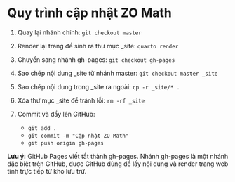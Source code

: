 # Quy trình cập nhật ZO Math

1. Quay lại nhánh chính: `git checkout master`

2. Render lại trang để sinh ra thư mục \_site: `quarto render`
3. Chuyển sang nhánh gh-pages: `git checkout gh-pages`
4. Sao chép nội dung \_site từ nhánh master: `git checkout master _site`
5. Sao chép nội dung trong \_site ra ngoài: `cp -r _site/* .`
6. Xóa thư mục \_site để tránh lỗi: `rm -rf _site`
7. Commit và đẩy lên GitHub:
   - `git add .`
   - `git commit -m "Cập nhật ZO Math"`
   - `git push origin gh-pages`

**Lưu ý:** GitHub Pages viết tắt thành gh-pages. Nhánh gh-pages là một nhánh đặc biệt trên GitHub, được GitHub dùng để lấy nội dung và render trang web tĩnh trực tiếp từ kho lưu trữ.
